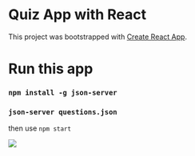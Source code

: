 # Quiz App with React

This project was bootstrapped with [Create React App](https://github.com/facebook/create-react-app).

# Run this app
### `npm install -g json-server`

### ``json-server questions.json``

then use `npm start`

<img src="./Quiz.gif">
